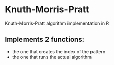 # Knuth-Morris-Pratt
Knuth-Morris-Pratt algorithm implementation in R

## Implements 2 functions:
 - the one that creates the index of the pattern
 - the one that runs the actual algorithm
